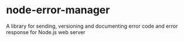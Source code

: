 # node-error-manager
A library for sending, versioning and documenting error code and error response for Node.js web server

